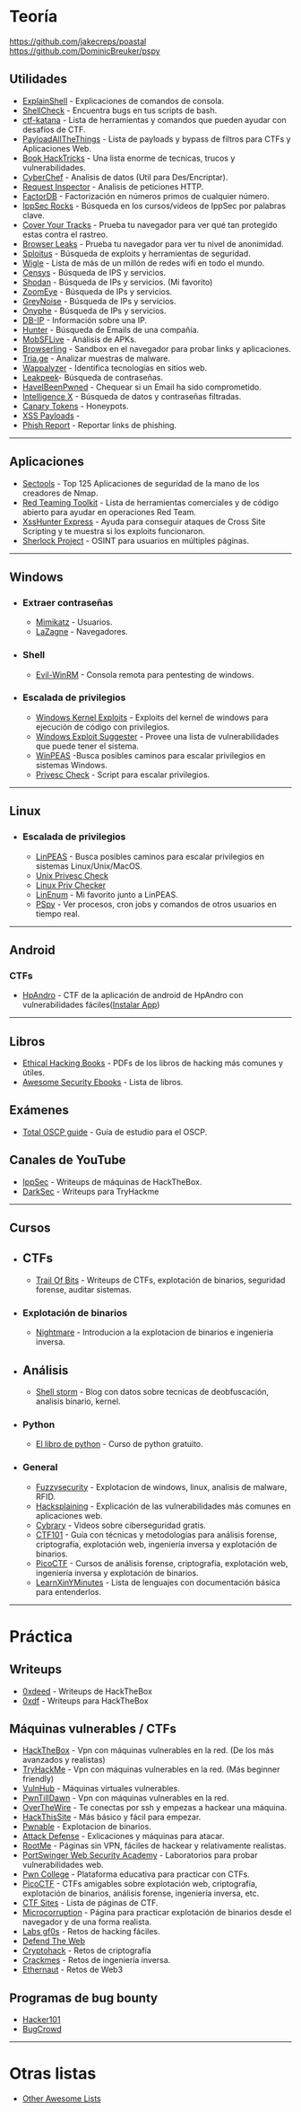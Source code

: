 # Teoría

https://github.com/jakecreps/poastal
https://github.com/DominicBreuker/pspy

## Utilidades
- [ExplainShell](https://www.explainshell.com/) - Explicaciones de comandos de consola.
- [ShellCheck](https://www.shellcheck.net/) - Encuentra bugs en tus scripts de bash.
- [ctf-katana](https://github.com/JohnHammond/ctf-katana) - Lista de herramientas y comandos que pueden ayudar con desafíos de CTF.
- [PayloadAllTheThings](https://github.com/swisskyrepo/PayloadsAllTheThings) - Lista de payloads y bypass de filtros para CTFs y Aplicaciones Web.
- [Book HackTricks](https://book.hacktricks.xyz/) - Una lista enorme de tecnicas, trucos y vulnerabilidades.
- [CyberChef](https://gchq.github.io/CyberChef/) - Analisis de datos (Util para Des/Encriptar).
- [Request Inspector](https://requestinspector.com/) - Analisis de peticiones HTTP.
- [FactorDB](http://factordb.com/index.php) - Factorización en números primos de cualquier número.
- [IppSec Rocks](https://ippsec.rocks/) - Búsqueda en los cursos/videos de IppSec por palabras clave.
- [Cover Your Tracks](https://coveryourtracks.eff.org/) - Prueba tu navegador para ver qué tan protegido estas contra el rastreo.
- [Browser Leaks](https://browserleaks.com/) - Prueba tu navegador para ver tu nivel de anonimidad.
- [Sploitus](https://sploitus.com/) - Búsqueda de exploits y herramientas de seguridad.
- [Wigle](https://wigle.net/) - Lista de más de un millón de redes wifi en todo el mundo.
- [Censys](https://censys.io/) - Búsqueda de IPS y servicios.
- [Shodan](https://www.shodan.io/) - Búsqueda de IPs y servicios. (Mi favorito)
- [ZoomEye](https://www.zoomeye.org/) - Búsqueda de IPs y servicios.
- [GreyNoise](https://viz.greynoise.io/) - Búsqueda de IPs y servicios.
- [Onyphe](https://www.onyphe.io/) - Búsqueda de IPs y servicios.
- [DB-IP](https://db-ip.com/) - Información sobre una IP.
- [Hunter](https://hunter.io/) - Búsqueda de Emails de una compañía.
- [MobSFLive](https://mobsf.live/) - Análisis de APKs. 
- [Browserling](https://www.browserling.com/browser-sandbox) - Sandbox en el navegador para probar links y aplicaciones.
- [Tria.ge](https://tria.ge/) - Analizar muestras de malware.
- [Wappalyzer](https://www.wappalyzer.com/) - Identifica tecnologías en sitios web.
- [Leakpeek](https://leakpeek.com/)- Búsqueda de contraseñas.
- [HaveIBeenPwned](https://haveibeenpwned.com/) - Chequear si un Email ha sido comprometido.
- [Intelligence X](https://intelx.io/) - Búsqueda de datos y contraseñas filtradas.
- [Canary Tokens](https://canarytokens.org/) - Honeypots.
- [XSS Payloads](http://www.xss-payloads.com/) - 
- [Phish Report](https://phish.report/) - Reportar links de phishing.

---
## Aplicaciones
- [Sectools](https://sectools.org/) - Top 125 Aplicaciones de seguridad de la mano de los creadores de Nmap.
- [Red Teaming Toolkit](https://0x1.gitlab.io/pentesting/Red-Teaming-Toolkit/) - Lista de herramientas comerciales y de código abierto para ayudar en operaciones Red Team.
- [XssHunter Express](https://github.com/mandatoryprogrammer/xsshunter-express) - Ayuda para conseguir ataques de Cross Site Scripting y te muestra si los exploits funcionaron.
- [Sherlock Project](https://github.com/sherlock-project/sherlock) - OSINT para usuarios en múltiples páginas.

---
## Windows
- ### Extraer contraseñas
	- [Mimikatz](https://github.com/ParrotSec/mimikatz) - Usuarios.
	- [LaZagne](https://github.com/AlessandroZ/LaZagne) - Navegadores.
- ### Shell
	- [Evil-WinRM](https://github.com/Hackplayers/evil-winrm) - Consola remota para pentesting de windows.
- ### Escalada de privilegios
	- [Windows Kernel Exploits](https://github.com/SecWiki/windows-kernel-exploits) -  Exploits del kernel de windows para ejecución de código con privilegios.
	- [Windows Exploit Suggester](https://github.com/bitsadmin/wesng) - Provee una lista de vulnerabilidades que puede tener el sistema.
	- [WinPEAS](https://github.com/carlospolop/PEASS-ng/tree/master/winPEAS) -Busca posibles caminos para escalar privilegios en sistemas Windows.
	- [Privesc Check](https://github.com/itm4n/PrivescCheck ) - Script para escalar privilegios.
---

## Linux
- ### Escalada de privilegios
	- [LinPEAS](https://github.com/carlospolop/PEASS-ng/tree/master/linPEAS) - Busca posibles caminos para escalar privilegios en sistemas Linux/Unix/MacOS.
	- [Unix Privesc Check](https://github.com/pentestmonkey/unix-privesc-check)
	- [Linux Priv Checker](https://github.com/sleventyeleven/linuxprivchecker)
	- [LinEnum](https://github.com/rebootuser/LinEnum) - Mi favorito junto a LinPEAS.
	- [PSpy](https://github.com/DominicBreuker/pspy) - Ver procesos, cron jobs y comandos de otros usuarios en tiempo real.
---

## Android
### CTFs
- [HpAndro](https://ctf.hpandro.raviramesh.info/) - CTF de la aplicación de android de HpAndro con vulnerabilidades fáciles([Instalar App](https://github.com/RavikumarRamesh/hpAndro1337))
---

## Libros
- [Ethical Hacking Books](https://drive.google.com/drive/folders/1xWKf39BivcIuAUYUk3qwoqnRyquRKmG7) - PDFs de los libros de hacking más comunes y útiles.
- [Awesome Security Ebooks](https://github.com/sbilly/awesome-security#ebooks) - Lista de libros.

## Exámenes
- [Total OSCP guide](https://sushant747.gitbooks.io/total-oscp-guide/content/) - Guía de estudio para el OSCP.

## Canales de YouTube
- [IppSec](https://www.youtube.com/@ippsec/) - Writeups de máquinas de HackTheBox.
- [DarkSec](https://www.youtube.com/@DarkSec) - Writeups para TryHackme

---
## Cursos
- ## CTFs
	- [Trail Of Bits](https://trailofbits.github.io/ctf/) - Writeups de CTFs, explotación de binarios, seguridad forense, auditar sistemas.
- ### Explotación de binarios
	- [Nightmare](https://guyinatuxedo.github.io/) - Introducion a la explotacion de binarios e ingenieria inversa.
- ## Análisis
	- [Shell storm](https://shell-storm.org/) - Blog con datos sobre tecnicas de deobfuscación, analisis binario, kernel.
- ### Python
	- [El libro de python](https://ellibrodepython.com/) - Curso de python gratuito.
- ### General
	- [Fuzzysecurity](https://fuzzysecurity.com/tutorials.html) - Explotacion de windows, linux, analisis de malware, RFID.
	- [Hacksplaining](https://www.hacksplaining.com/) - Explicación de las vulnerabilidades más comunes en aplicaciones web.
	- [Cybrary](https://www.cybrary.it/) - Videos sobre ciberseguridad gratis.
	- [CTF101](https://ctf101.org/) - Guía con técnicas y metodologías para análisis forense, criptografía, explotación web, ingeniería inversa y explotación de binarios.
	- [PicoCTF](https://picoctf.org/resources.html) - Cursos de análisis forense, criptografía, explotación web, ingeniería inversa y explotación de binarios.
	- [LearnXinYMinutes](https://learnxinyminutes.com/) - Lista de lenguajes con documentación básica para entenderlos.

---
# Práctica

## Writeups
- [0xdeed](https://0xdeed.github.io/) - Writeups de HackTheBox
- [0xdf](https://0xdf.gitlab.io/) - Writeups para HackTheBox

## Máquinas vulnerables / CTFs
- [HackTheBox](https://www.hackthebox.com/) - Vpn con máquinas vulnerables en la red. (De los más avanzados y realistas)
- [TryHackMe](https://tryhackme.com/) - Vpn con máquinas vulnerables en la red. (Más beginner friendly)
- [VulnHub](https://www.vulnhub.com/) - Máquinas virtuales vulnerables.
- [PwnTillDawn](https://online.pwntilldawn.com/) - Vpn con máquinas vulnerables en la red.
- [OverTheWire](https://overthewire.org/) - Te conectas por ssh y empezas a hackear una máquina.
- [HackThisSite](https://www.hackthissite.org/) - Más básico y fácil para empezar.
- [Pwnable](http://pwnable.kr/) - Explotacion de binarios.
- [Attack Defense](https://attackdefense.com/) - Exlicaciones y máquinas para atacar.
- [RootMe](https://www.root-me.org/?lang=es) - Páginas sin VPN, fáciles de hackear y relativamente realistas. 
- [PortSwinger Web Security Academy](https://portswigger.net/web-security/all-labs) - Laboratorios para probar vulnerabilidades web.
- [Pwn College](https://pwn.college/) - Plataforma educativa para practicar con CTFs.
- [PicoCTF](https://play.picoctf.org/practice) - CTFs amigables sobre explotación web, criptografía, explotación de binarios, análisis forense, ingeniería inversa, etc.
- [CTF Sites](https://ctfsites.github.io/) - Lista de páginas de CTF. 
- [Microcorruption](https://microcorruption.com/) - Página para practicar explotación de binarios desde el navegador y de una forma realista. 
- [Labs gf0s](http://labs.gf0s.com/) - Retos de hacking fáciles.
- [Defend The Web](https://defendtheweb.net/)
- [Cryptohack](https://cryptohack.org/) - Retos de criptografía
- [Crackmes](https://crackmes.one/) - Retos de ingeniería inversa.
- [Ethernaut](https://ethernaut.openzeppelin.com/) - Retos de Web3

## Programas de bug bounty
- [Hacker101](https://www.hacker101.com/)
- [BugCrowd](https://www.bugcrowd.com/)

---
# Otras listas
- [Other Awesome Lists](https://github.com/sbilly/awesome-security#other-awesome-lists)
